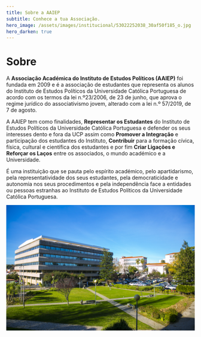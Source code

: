 ```yaml
---
title: Sobre a AAIEP
subtitle: Conhece a tua Associação.
hero_image: /assets/images/institucional/53022252038_30af50f185_o.jpg
hero_darken: true
---
```


# Sobre

A **Associação Académica do Instituto de Estudos Políticos (AAIEP)** foi fundada em 2009 e é a associação de estudantes que representa os alunos do Instituto de Estudos Políticos da Universidade Católica Portuguesa de acordo com os termos da lei n.º23/2006, de 23 de junho, que aprova o regime jurídico do associativismo jovem, alterado com a lei n.º 57/2019, de 7 de agosto. 

A AAIEP tem como finalidades, **Representar os Estudantes** do Instituto de Estudos Políticos da Universidade Católica Portuguesa e defender os seus interesses dento e fora da UCP assim como **Promover a Integração** e participação dos estudantes do Instituto, **Contribuir** para a formação cívica, física, cultural e científica dos estudantes e por fim **Criar Ligações e Reforçar os Laços** entre os associados, o mundo académico e a Universidade. 

É uma instituição que se pauta pelo espírito académico, pelo apartidarismo, pela representatividade dos seus estudantes, pela democraticidade e autonomia nos seus procedimentos e pela independência face a entidades ou pessoas estranhas ao Instituto de Estudos Políticos da Universidade Católica Portuguesa. 

![](/assets/images/UCP_Lisboa_(Sede).jpg)